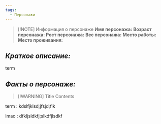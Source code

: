 ```yaml
---
tags:
  - Персонажи
---
```

> [!NOTE] Информация о персонаже
> **Имя персонажа:**
>**Возраст персонажа:**
>**Рост персонажа:**
>**Вес персонажа:**
>**Место работы:**
>**Место проживания:**

## *Краткое описание:*
term
## *Факты о персонаже:*


> [!WARNING] Title
> Contents


term
: kdslfjklsd;jfsjd;flk

lmao
: dfkljsldkfj;slkdfjlsdkf